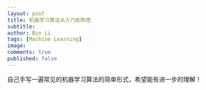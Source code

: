 ```yaml
---
layout: post
title: 机器学习算法从入门到熟悉
subtitle:
author: Bin Li
tags: [Machine Learning]
image: 
comments: true
published: false
---
```


自己手写一遍常见的机器学习算法的简单形式，希望能有进一步的理解！